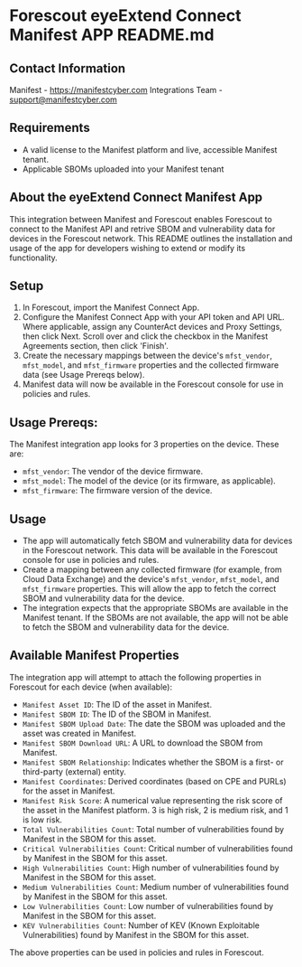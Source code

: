 # Forescout eyeExtend Connect Manifest APP README.md

## Contact Information

Manifest - https://manifestcyber.com
Integrations Team - support@manifestcyber.com

## Requirements

- A valid license to the Manifest platform and live, accessible Manifest tenant.
- Applicable SBOMs uploaded into your Manifest tenant

## About the eyeExtend Connect Manifest App

This integration between Manifest and Forescout enables Forescout to connect to the Manifest API and retrive SBOM and vulnerability data for devices in the Forescout network. This README outlines the installation and usage of the app for developers wishing to extend or modify its functionality.

## Setup
1. In Forescout, import the Manifest Connect App.
2. Configure the Manifest Connect App with your API token and API URL. Where applicable, assign any CounterAct devices and Proxy Settings, then click Next. Scroll over and click the checkbox in the Manifest Agreements section, then click 'Finish'.
3. Create the necessary mappings between the device's `mfst_vendor`, `mfst_model`, and `mfst_firmware` properties and the collected firmware data (see Usage Prereqs below).
4. Manifest data will now be available in the Forescout console for use in policies and rules. 
## Usage Prereqs:
The Manifest integration app looks for 3 properties on the device. These are:
  - `mfst_vendor`: The vendor of the device firmware.
  - `mfst_model`: The model of the device (or its firmware, as applicable).
  - `mfst_firmware`: The firmware version of the device.


## Usage
- The app will automatically fetch SBOM and vulnerability data for devices in the Forescout network. This data will be available in the Forescout console for use in policies and rules.
- Create a mapping between any collected firmware (for example, from Cloud Data Exchange) and the device's `mfst_vendor`, `mfst_model`, and `mfst_firmware` properties. This will allow the app to fetch the correct SBOM and vulnerability data for the device.
- The integration expects that the appropriate SBOMs are available in the Manifest tenant. If the SBOMs are not available, the app will not be able to fetch the SBOM and vulnerability data for the device.


## Available Manifest Properties
The integration app will attempt to attach the following properties in Forescout for each device (when available):
- `Manifest Asset ID`: The ID of the asset in Manifest.
- `Manifest SBOM ID`: The ID of the SBOM in Manifest.
- `Manifest SBOM Upload Date`: The date the SBOM was uploaded and the asset was created in Manifest.
- `Manifest SBOM Download URL`: A URL to download the SBOM from Manifest.
- `Manifest SBOM Relationship`: Indicates whether the SBOM is a first- or third-party (external) entity.
- `Manifest Coordinates`: Derived coordinates (based on CPE and PURLs) for the asset in Manifest.
- `Manifest Risk Score`: A numerical value representing the risk score of the asset in the Manifest platform. 3 is high risk, 2 is medium risk, and 1 is low risk.
- `Total Vulnerabilities Count`: Total number of vulnerabilities found by Manifest in the SBOM for this asset.
- `Critical Vulnerabilities Count`: Critical number of vulnerabilities found by Manifest in the SBOM for this asset.
- `High Vulnerabilities Count`: High number of vulnerabilities found by Manifest in the SBOM for this asset.
- `Medium Vulnerabilities Count`: Medium number of vulnerabilities found by Manifest in the SBOM for this asset.
- `Low Vulnerabilities Count`: Low number of vulnerabilities found by Manifest in the SBOM for this asset.
- `KEV Vulnerabilities Count`: Number of KEV (Known Exploitable Vulnerabilities) found by Manifest in the SBOM for this asset.

The above properties can be used in policies and rules in Forescout.